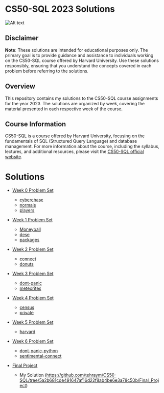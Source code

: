 # CS50-SQL 2023 Solutions

![Alt text](https://certificates.cs50.io/8001c00f-8d49-4aba-b175-740c8b6771a6.png?size=a4) 

## Disclaimer
**Note:** These solutions are intended for educational purposes only. The primary goal is to provide guidance and assistance to individuals working on the CS50-SQL course offered by Harvard University. Use these solutions responsibly, ensuring that you understand the concepts covered in each problem before referring to the solutions.

## Overview
This repository contains my solutions to the CS50-SQL course assignments for the year 2023. The solutions are organized by week, covering the material presented in each respective week of the course.

## Course Information
CS50-SQL is a course offered by Harvard University, focusing on the fundamentals of SQL (Structured Query Language) and database management. For more information about the course, including the syllabus, lectures, and additional resources, please visit the [CS50-SQL official website](https://cs50.harvard.edu/sql/).

# Solutions
- [Week 0 Problem Set](https://cs50.harvard.edu/sql/2024/psets/0/)
  - [cyberchase](https://github.com/tehraym/CS50-SQL/tree/5a2b681cde491647af16d22f8ab4be6e3a78c50b/Week_0/cyberchase)
  - [normals](https://github.com/tehraym/CS50-SQL/tree/5a2b681cde491647af16d22f8ab4be6e3a78c50b/Week_0/normals)
  - [players](https://github.com/tehraym/CS50-SQL/tree/5a2b681cde491647af16d22f8ab4be6e3a78c50b/Week_0/players)

- [Week 1 Problem Set](https://cs50.harvard.edu/sql/2024/psets/1/)
  - [Moneyball](https://github.com/tehraym/CS50-SQL/tree/5a2b681cde491647af16d22f8ab4be6e3a78c50b/Week_1/moneyball)
  - [dese](https://github.com/tehraym/CS50-SQL/tree/5a2b681cde491647af16d22f8ab4be6e3a78c50b/Week_1/dese)
  - [packages](https://github.com/tehraym/CS50-SQL/tree/5a2b681cde491647af16d22f8ab4be6e3a78c50b/Week_1/packages)

- [Week 2 Problem Set](https://cs50.harvard.edu/sql/2024/psets/2/)
  - [connect](https://github.com/tehraym/CS50-SQL/tree/5a2b681cde491647af16d22f8ab4be6e3a78c50b/Week_2/connect)
  - [donuts](https://github.com/tehraym/CS50-SQL/tree/5a2b681cde491647af16d22f8ab4be6e3a78c50b/Week_2/donuts)

- [Week 3 Problem Set](https://cs50.harvard.edu/sql/2024/psets/3/)
  - [dont-panic](https://github.com/tehraym/CS50-SQL/tree/5a2b681cde491647af16d22f8ab4be6e3a78c50b/Week_3/dont-panic)
  - [meteorites](https://github.com/tehraym/CS50-SQL/tree/5a2b681cde491647af16d22f8ab4be6e3a78c50b/Week_3/meteorites)

- [Week 4 Problem Set](https://cs50.harvard.edu/sql/2024/psets/4/)
  - [census](https://github.com/tehraym/CS50-SQL/tree/5a2b681cde491647af16d22f8ab4be6e3a78c50b/Week_4/census)
  - [private](https://github.com/tehraym/CS50-SQL/tree/5a2b681cde491647af16d22f8ab4be6e3a78c50b/Week_4/private)

- [Week 5 Problem Set](https://cs50.harvard.edu/sql/2024/psets/5/)
  - [harvard](https://github.com/tehraym/CS50-SQL/tree/5a2b681cde491647af16d22f8ab4be6e3a78c50b/Week_5/harvard)

- [Week 6 Problem Set](https://cs50.harvard.edu/sql/2024/psets/6/)
  - [dont-panic-python](https://github.com/tehraym/CS50-SQL/tree/5a2b681cde491647af16d22f8ab4be6e3a78c50b/Week_6/dont-panic-python)
  - [sentimental-connect](https://github.com/tehraym/CS50-SQL/tree/5a2b681cde491647af16d22f8ab4be6e3a78c50b/Week_6/sentimental-connect)

- [Final Project](https://cs50.harvard.edu/sql/2024/project/)
  - My Solution (https://github.com/tehraym/CS50-SQL/tree/5a2b681cde491647af16d22f8ab4be6e3a78c50b/Final_Project)